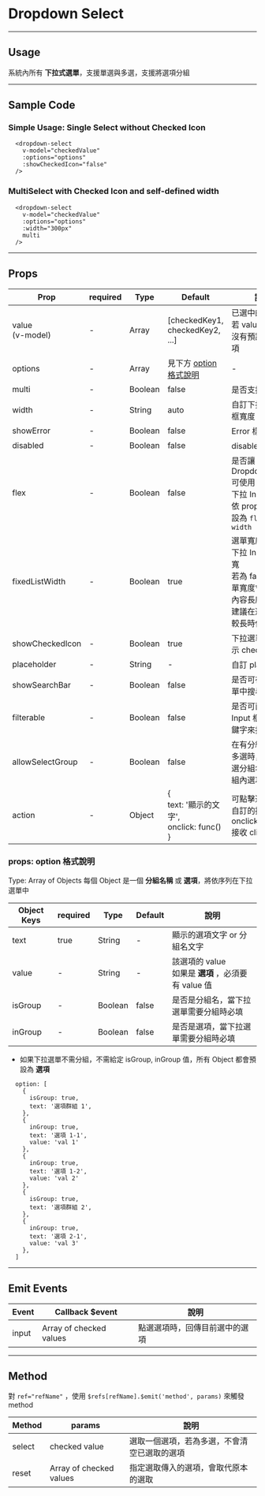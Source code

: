 # Dropdown Select
----------------

## Usage
系統內所有 **下拉式選單**，支援單選與多選，支援將選項分組

---
## Sample Code

### Simple Usage: Single Select without Checked Icon
```
  <dropdown-select
    v-model="checkedValue"
    :options="options"
    :showCheckedIcon="false"
  />
```

### MultiSelect with Checked Icon and self-defined width
```
  <dropdown-select
    v-model="checkedValue"
    :options="options"
    :width="300px"
    multi
  />
```

---
## Props

| Prop | required | Type | Default | 說明 |
|---|---|---|---|---|
| value<br>(v-model) | - | Array | [checkedKey1, checkedKey2, ...] | 已選中的選項，若 value 為空則沒有預設選中選項
| options | - | Array | 見下方 [option 格式說明](#option) | - | 下拉選單內的選項
| multi | - | Boolean | false | 是否支援多選
| width | - | String | auto | 自訂下拉 Input 框寬度
| showError | - | Boolean | false | Error 樣式
| disabled | - | Boolean | false | disabled 樣式
| flex | - | Boolean | false | 是否讓 DropdownSelect 可使用 flex 排版<br>下拉 Input 框將依 props:width 設為 `flex: 0 0 width`
| fixedListWidth | - | Boolean | true | 選單寬度是否與下拉 Input 框等寬<br>若為 false，則選單寬度會依選項內容長度變化<br>建議在選項內容較長時使用
| showCheckedIcon | - | Boolean | true | 下拉選單是否顯示 checked Icon
| placeholder | - | String | - | 自訂 placeholder
| showSearchBar | - | Boolean | false | 是否可在下拉選單中搜尋選項
| filterable | - | Boolean | false | 是否可直接在 Input 框中輸入關鍵字來搜尋選項
| allowSelectGroup | - | Boolean | false | 在有分組且支援多選時，允許點選分組名，全選組內選項
| action | - | Object | {<br> text: '顯示的文字', <br>onclick: func()<br>} | 可點擊進行其他自訂的操作，onclick function 接收 click event

<a id="option"></a>
### props: option 格式說明

Type: Array of Objects
每個 Object 是一個 **分組名稱** 或 **選項**，將依序列在下拉選單中

| Object Keys | required | Type | Default | 說明 |
|---|---|---|---|---|
| text | true | String | - | 顯示的選項文字 or 分組名文字
| value | - | String | - | 該選項的 value<br>如果是 **選項** ，必須要有 value 值
| isGroup | - | Boolean | false | 是否是分組名，當下拉選單需要分組時必填
| inGroup | - | Boolean | false | 是否是選項，當下拉選單需要分組時必填

* 如果下拉選單不需分組，不需給定 isGroup, inGroup 值，所有 Object 都會預設為 **選項**

```
  option: [
    {
      isGroup: true,
      text: '選項群組 1',
    },
    {
      inGroup: true,
      text: '選項 1-1',
      value: 'val 1'
    },
    {
      inGroup: true,
      text: '選項 1-2',
      value: 'val 2'
    },
    {
      isGroup: true,
      text: '選項群組 2',
    },
    {
      inGroup: true,
      text: '選項 2-1',
      value: 'val 3'
    },
  ]
```

---
## Emit Events

| Event | Callback $event | 說明 |
|---|---|---|
| input | Array of checked values | 點選選項時，回傳目前選中的選項

---
## Method
對 `ref="refName"` ，使用 `$refs[refName].$emit('method', params)` 來觸發 method

| Method | params | 說明 |
|---|---|---|
| select | checked value | 選取一個選項，若為多選，不會清空已選取的選項
| reset | Array of checked values | 指定選取傳入的選項，會取代原本的選取